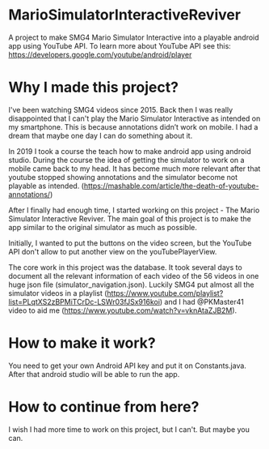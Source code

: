 # MarioSimulatorInteractiveReviver
A project to make SMG4 Mario Simulator Interactive into a playable android app using YouTube API. To learn more about YouTube API see this: https://developers.google.com/youtube/android/player

# Why I made this project?
I've been watching SMG4 videos since 2015. Back then I was really disappointed that I can't play the Mario Simulator Interactive as intended on my smartphone. This is because annotations didn’t work on mobile. I had a dream that maybe one day I can do something about it.

In 2019 I took a course the teach how to make android app using android studio. During the course the idea of getting the simulator to work on a mobile came back to my head. It has become much more relevant after that youtube stopped showing annotations and the simulator become not playable as intended. (https://mashable.com/article/the-death-of-youtube-annotations/)

After I finally had enough time, I started working on this project - The Mario Simulator Interactive Reviver. The main goal of this project is to make the app similar to the original simulator as much as possible.

Initially, I wanted to put the buttons on the video screen, but the YouTube API don't allow to put another view on the youTubePlayerView.

The core work in this project was the database. It took several days to document all the relevant information of each video of the 56 videos in one huge json file (simulator_navigation.json).
Luckily SMG4 put almost all the simulator videos in a playlist (https://www.youtube.com/playlist?list=PLqtXS2zBPMiTCrDc-LSWr03fJSx916koi) and I had @PKMaster41 video to aid me (https://www.youtube.com/watch?v=vknAtaZJB2M).

# How to make it work?
You need to get your own Android API key and put it on Constants.java. After that android studio will be able to run the app.

# How to continue from here?
I wish I had more time to work on this project, but I can't. But maybe you can.
